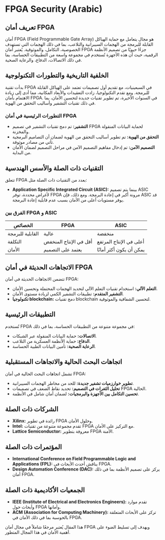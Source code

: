 # FPGA Security (Arabic)

## تعريف أمان FPGA

أمان FPGA (Field Programmable Gate Array) هو مجال يتعامل مع حماية الهياكل القابلة للبرمجة من الهجمات السيبرانية والتلاعب، بما في ذلك الهجمات التي تستهدف الخصوصية، التكامل، والموثوقية. يُعتبر أمان FPGA جزءًا حيويًا من تصميم الأنظمة الرقمية، حيث أن هذه الأجهزة تُستخدم في مجموعة واسعة من التطبيقات الحساسة، بما في ذلك الاتصالات، الدفاع، والرعاية الصحية.

## الخلفية التاريخية والتطورات التكنولوجية

بدأت تقنية FPGA في السبعينيات، مع تقديم أول تصميمات تعتمد على الهياكل القابلة للبرمجة. ومع تقدم التكنولوجيا، زادت التعقيدات والأبعاد المكانية، مما أدى إلى زيادة الاهتمام بأمان FPGA. في السنوات الأخيرة، تم تطوير تقنيات جديدة لتحسين الأمان، بما في ذلك تقنيات التشفير وأساليب التحقق من الهوية.

### التطورات الرئيسية في أمان FPGA

- **التشفير:** تم دمج تقنيات التشفير في تصميم FPGA لحماية البيانات المنقولة والمخزنة.
- **التحقق من الهوية:** تم تطوير أساليب التحقق من الهوية لضمان أن التصاميم البرمجية تأتي من مصادر موثوقة.
- **التصميم الآمن:** تم إدخال مفاهيم التصميم الآمن في مراحل التصميم لضمان الأمان من البداية.

## التقنيات ذات الصلة والأسس الهندسية

تتعلق FPGA بعدد من التقنيات ذات الصلة مثل:

- **Application Specific Integrated Circuit (ASIC):** بينما يتم تصميم ASIC لأغراض محددة، توفر FPGA مرونة أكبر في إعادة البرمجة. ومع ذلك، فإن ASIC قد يوفر مستويات أعلى من الأمان بسبب عدم قابلية إعادة البرمجة.
  
### الفرق بين FPGA و ASIC

| الخصائص                | FPGA                        | ASIC                       |
|-----------------------|-----------------------------|----------------------------|
| القابلية للبرمجة     | عالية                        | منخفضة                     |
| التكلفة               | أقل في الإنتاج المنخفض     | أعلى في الإنتاج المرتفع   |
| الأمان                | يعتمد على التصميم         | يمكن أن يكون أكثر أمانًا  |

## الاتجاهات الحديثة في أمان FPGA

تتضمن الاتجاهات الحديثة في أمان FPGA:

- **التعلم الآلي:** استخدام تقنيات التعلم الآلي لتحديد الهجمات المحتملة وتحسين الأمان.
- **التشفير المتقدم:** تطبيقات التشفير الكمي لزيادة مستوى الأمان.
- **تكنولوجيا blockchain:** دمج تقنيات blockchain لتحسين الشفافية والموثوقية.

## التطبيقات الرئيسية

تُستخدم FPGA في مجموعة متنوعة من التطبيقات الحساسة، بما في ذلك:

- **الاتصالات:** حماية البيانات المنقولة عبر الشبكات.
- **الدفاع:** حماية الأنظمة العسكرية من التلاعب.
- **الرعاية الصحية:** تأمين البيانات الطبية الحساسة.

## اتجاهات البحث الحالية والاتجاهات المستقبلية

تشمل اتجاهات البحث الحالية في أمان FPGA:

- **تطوير خوارزميات تشفير جديدة:** للحد من مخاطر الهجمات السيبرانية.
- **تحليل الثغرات في التصميم:** تحديد نقاط الضعف في تصميمات FPGA الحالية.
- **تحسين التكامل بين الأجهزة والبرمجيات:** لضمان أمان شامل في الأنظمة.

## الشركات ذات الصلة

- **Xilinx:** رائدة في تطوير FPGA وحلول الأمان.
- **Intel:** تقدم مجموعة متنوعة من تقنيات FPGA مع التركيز على الأمان.
- **Lattice Semiconductor:** معروفة بتطوير FPGA الآمنة.

## المؤتمرات ذات الصلة

- **International Conference on Field Programmable Logic and Applications (FPL):** يناقش أحدث الأبحاث في FPGA.
- **Design Automation Conference (DAC):** يركز على تصميم الأنظمة بما في ذلك أمان FPGA.

## الجمعيات الأكاديمية ذات الصلة

- **IEEE (Institute of Electrical and Electronics Engineers):** تقدم موارد وأبحاث حول FPGA وأمانها.
- **ACM (Association for Computing Machinery):** تركز على الأبحاث المتعلقة بالحوسبة بما في ذلك الأمان في FPGA.

هذا المقال يُعتبر مرجعًا شاملاً في مجال أمان FPGA ويهدف إلى تسليط الضوء على أهمية الأمان في هذا المجال المتطور.